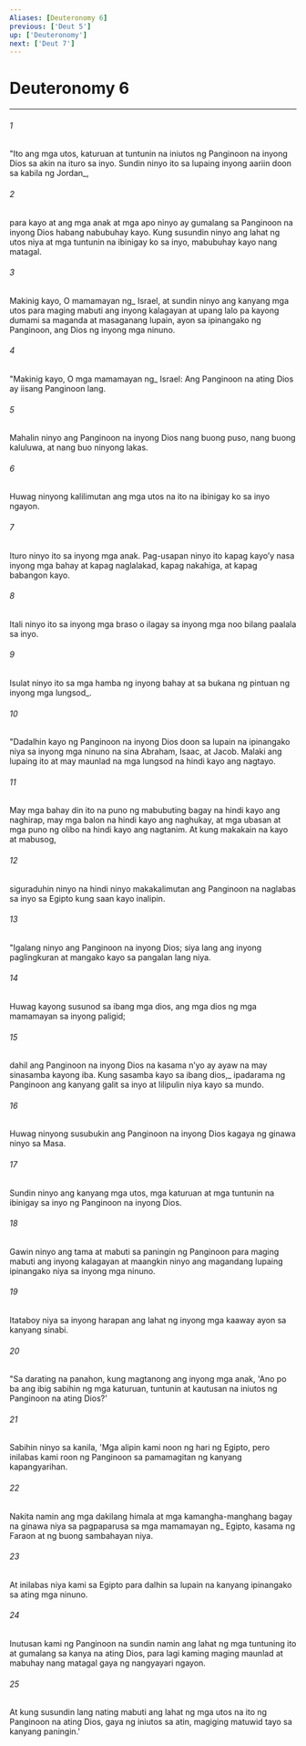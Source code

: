 ```yaml
---
Aliases: [Deuteronomy 6]
previous: ['Deut 5']
up: ['Deuteronomy']
next: ['Deut 7']
---
```

# Deuteronomy 6

***






















###### 1 










"Ito ang mga utos, katuruan at tuntunin na iniutos ng Panginoon na inyong Dios sa akin na ituro sa inyo. Sundin ninyo ito sa lupaing inyong aariin doon sa kabila ng Jordan_, 





















###### 2 










para kayo at ang mga anak at mga apo ninyo ay gumalang sa Panginoon na inyong Dios habang nabubuhay kayo. Kung susundin ninyo ang lahat ng utos niya at mga tuntunin na ibinigay ko sa inyo, mabubuhay kayo nang matagal. 





















###### 3 










Makinig kayo, O mamamayan ng_ Israel, at sundin ninyo ang kanyang mga utos para maging mabuti ang inyong kalagayan at upang lalo pa kayong dumami sa maganda at masaganang lupain, ayon sa ipinangako ng Panginoon, ang Dios ng inyong mga ninuno. 





















###### 4 










"Makinig kayo, O mga mamamayan ng_ Israel: Ang Panginoon na ating Dios ay iisang Panginoon lang. 





















###### 5 










Mahalin ninyo ang Panginoon na inyong Dios nang buong puso, nang buong kaluluwa, at nang buo ninyong lakas. 





















###### 6 










Huwag ninyong kalilimutan ang mga utos na ito na ibinigay ko sa inyo ngayon. 





















###### 7 










Ituro ninyo ito sa inyong mga anak. Pag-usapan ninyo ito kapag kayoʼy nasa inyong mga bahay at kapag naglalakad, kapag nakahiga, at kapag babangon kayo. 





















###### 8 










Itali ninyo ito sa inyong mga braso o ilagay sa inyong mga noo bilang paalala sa inyo. 





















###### 9 










Isulat ninyo ito sa mga hamba ng inyong bahay at sa bukana ng pintuan ng inyong mga lungsod_. 





















###### 10 










"Dadalhin kayo ng Panginoon na inyong Dios doon sa lupain na ipinangako niya sa inyong mga ninuno na sina Abraham, Isaac, at Jacob. Malaki ang lupaing ito at may maunlad na mga lungsod na hindi kayo ang nagtayo. 





















###### 11 










May mga bahay din ito na puno ng mabubuting bagay na hindi kayo ang naghirap, may mga balon na hindi kayo ang naghukay, at mga ubasan at mga puno ng olibo na hindi kayo ang nagtanim. At kung makakain na kayo at mabusog, 





















###### 12 










siguraduhin ninyo na hindi ninyo makakalimutan ang Panginoon na naglabas sa inyo sa Egipto kung saan kayo inalipin. 





















###### 13 










"Igalang ninyo ang Panginoon na inyong Dios; siya lang ang inyong paglingkuran at mangako kayo sa pangalan lang niya. 





















###### 14 










Huwag kayong susunod sa ibang mga dios, ang mga dios ng mga mamamayan sa inyong paligid; 





















###### 15 










dahil ang Panginoon na inyong Dios na kasama nʼyo ay ayaw na may sinasamba kayong iba. Kung sasamba kayo sa ibang dios,_ ipadarama ng Panginoon ang kanyang galit sa inyo at lilipulin niya kayo sa mundo. 





















###### 16 










Huwag ninyong susubukin ang Panginoon na inyong Dios kagaya ng ginawa ninyo sa Masa. 





















###### 17 










Sundin ninyo ang kanyang mga utos, mga katuruan at mga tuntunin na ibinigay sa inyo ng Panginoon na inyong Dios. 





















###### 18 










Gawin ninyo ang tama at mabuti sa paningin ng Panginoon para maging mabuti ang inyong kalagayan at maangkin ninyo ang magandang lupaing ipinangako niya sa inyong mga ninuno. 





















###### 19 










Itataboy niya sa inyong harapan ang lahat ng inyong mga kaaway ayon sa kanyang sinabi. 





















###### 20 










"Sa darating na panahon, kung magtanong ang inyong mga anak, 'Ano po ba ang ibig sabihin ng mga katuruan, tuntunin at kautusan na iniutos ng Panginoon na ating Dios?' 





















###### 21 










Sabihin ninyo sa kanila, 'Mga alipin kami noon ng hari ng Egipto, pero inilabas kami roon ng Panginoon sa pamamagitan ng kanyang kapangyarihan. 





















###### 22 










Nakita namin ang mga dakilang himala at mga kamangha-manghang bagay na ginawa niya sa pagpaparusa sa mga mamamayan ng_ Egipto, kasama ng Faraon at ng buong sambahayan niya. 





















###### 23 










At inilabas niya kami sa Egipto para dalhin sa lupain na kanyang ipinangako sa ating mga ninuno. 





















###### 24 










Inutusan kami ng Panginoon na sundin namin ang lahat ng mga tuntuning ito at gumalang sa kanya na ating Dios, para lagi kaming maging maunlad at mabuhay nang matagal gaya ng nangyayari ngayon. 





















###### 25 










At kung susundin lang nating mabuti ang lahat ng mga utos na ito ng Panginoon na ating Dios, gaya ng iniutos sa atin, magiging matuwid tayo sa kanyang paningin.'
